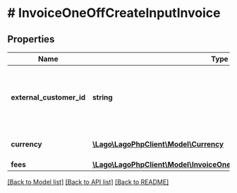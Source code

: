 # # InvoiceOneOffCreateInputInvoice

## Properties

Name | Type | Description | Notes
------------ | ------------- | ------------- | -------------
**external_customer_id** | **string** | Unique identifier assigned to the customer in your application. |
**currency** | [**\Lago\LagoPhpClient\Model\Currency**](Currency.md) | The currency of the invoice. | [optional]
**fees** | [**\Lago\LagoPhpClient\Model\InvoiceOneOffCreateInputInvoiceFeesInner[]**](InvoiceOneOffCreateInputInvoiceFeesInner.md) |  |

[[Back to Model list]](../../README.md#models) [[Back to API list]](../../README.md#endpoints) [[Back to README]](../../README.md)
